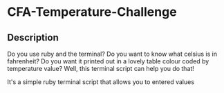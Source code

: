 # CFA-Temperature-Challenge

## Description

Do you use ruby and the terminal? Do you want to know what celsius is in fahrenheit? Do you want it printed out in a lovely table colour coded by temperature value? Well, this terminal script can help you do that!

It's a simple ruby terminal script that allows you to entered values
